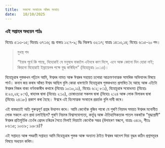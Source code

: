 ```yaml
---
title:  সকলো সংঘাতৰ আঁৰৰ সংঘাত
date:   18/10/2025
---
```


### এই সপ্তাহৰ অধ্যয়ন পাঠঃ

যিহোঃ ৫:১৩-১৫; যিচয়াঃ ৩৭:১৬; প্ৰঃ বাক্যঃ ১২:৭-৯; দ্বিঃ বিৱৰণঃ ৩২:১৭; যাত্ৰাঃ ১৪:১৩,১৪; যিহোঃ ৬:১৫-২০ পদ।

> <p>মুখস্থ পদ</p>
> “ইয়াৰ পূৰ্বে কি পাছে, যিহোৱাই যে মনুষ্যৰ বাক্যলৈ এইদৰে কাণ দিলে, এনে আৰু কোনো দিন হোৱা নাই; কিয়নো যিহোৱাই ইস্ৰায়েলৰ পক্ষে যুদ্ধ কৰিছিল” (যিহোচূৱাঃ ১০:১৪)।

যিহোচূৱাৰ পুস্তকখন পঢ়িলে আমি, ঈশ্বৰৰ নামত আৰু ঈশ্বৰৰ সহায়ত চলোৱা আক্ৰমণনাত্মক সামৰিক অভিযানৰ বিষয়ে পাওঁ। কনান জয় কৰাৰ আঁৰত ঈশ্বৰ আছিল বুলি কোৱা ধাৰণাটো যিহোচূৱাৰ পুস্তকখনত প্ৰসাৰিত হৈ আছে আৰু এইটো ঈশ্বৰৰ নিজৰ বাক্য বৰ্ণনাকাৰীৰ কথাৰে (যিহোঃ ১০:১০,১১), যিহোঃ ৬:২; ৮:১), যিহোচূৱাৰ সম্বোধনত (যিহোঃ ৪:২৩,২৪; ৮:৭), ৰাহাবৰ দ্বাৰা (যিহোঃ ২:১০), চোৰাংচোৱা সকলৰ দ্বাৰা (যিহোঃ ২:২৪ আৰু লোক বিলাকৰ দ্বাৰা (যিহোঃ ২৪:১৮) প্ৰকাশ কৰা হৈছে। ঈশ্বৰে এই হিংসাত্মক সংঘাতৰ প্ৰৱৰ্ত্তক বুলি দাবী কৰে।

এই বাস্তৱতাই অতি গুৰুত্বপূৰ্ণ প্ৰশ্নৰ উত্থাপন কৰে। আমি কেনেকৈ বুজিব পাৰো যে পুৰণি নিয়মৰ সময়ত ঈশ্বৰৰ মনোনীত লোক সকলে এনে প্ৰথা চলাইছিল? পুৰণি নিয়মৰ বিশ্বাসযোগ্যতা, কৰ্ত্তৃত্ব আৰু ঐতিহাসিকতাক পাতল নকৰাকৈ “যুদ্ধপ্ৰেমী” ঈশ্বৰৰ প্ৰতিমূৰ্ত্তিক তেওঁৰ প্ৰেমৰ চৰিত্ৰৰ সৈতে মিলাই দিয়াটো কেনেকৈ সম্ভৱ (উদাহৰণ স্বৰূপে, যাত্ৰাঃ ৩৪:৬, গীতঃ ৮৬:১৫; ১০৩:৮; ১০৮:৪)?

এই সপ্তাহত আৰু পৰৱত্তী সপ্তাহত আমি যিহোচূৱাৰ পুস্তক আৰু অন্যান্য ঠাইত ঈশ্বৰৰ আদেশ দিয়া যুদ্ধৰ কঠিন প্ৰশ্নসমূহৰ বিষয়ে অধ্যয়ন কৰিম।
